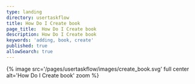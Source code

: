 ```yaml
---
type: landing
directory: usertaskflow
title: How Do I Create book
page_title:  How Do I Create book
description: How Do I Create book
keywords: 'adding, book, create'
published: true
allowSearch: true
---
```

{% image src='/pages/usertaskflow/images/create_book.svg' full center alt='How Do I Create book' zoom %} 

